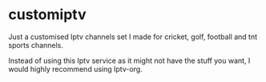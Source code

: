 # customiptv

Just a customised Iptv channels set I made for cricket, golf, football and tnt sports channels.

Instead of using this Iptv service as it might not have the stuff you want, I would highly recommend using Iptv-org.

